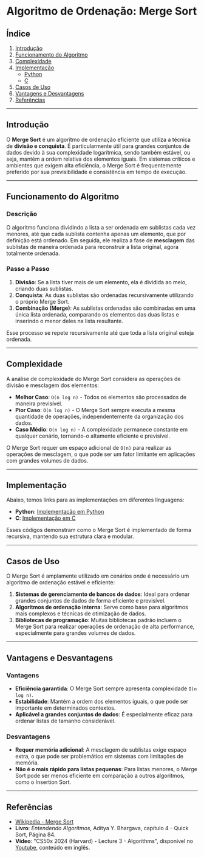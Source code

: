 # Algoritmo de Ordenação: Merge Sort

## Índice

1. [Introdução](#introdução)
2. [Funcionamento do Algoritmo](#funcionamento-do-algoritmo)
3. [Complexidade](#complexidade)
4. [Implementação](#implementação)
   - [Python](https://github.com/guievbs/sorting-algorithms/tree/main/src/python/merge_sort.py)
   - [C](https://github.com/guievbs/sorting-algorithms/blob/main/src/c/merge_sort.c)
5. [Casos de Uso](#casos-de-uso)
6. [Vantagens e Desvantagens](#vantagens-e-desvantagens)
7. [Referências](#referências)

---

## Introdução

O **Merge Sort** é um algoritmo de ordenação eficiente que utiliza a técnica de **divisão e conquista**. É particularmente útil para grandes conjuntos de dados devido à sua complexidade logarítmica, sendo também estável, ou seja, mantém a ordem relativa dos elementos iguais. Em sistemas críticos e ambientes que exigem alta eficiência, o Merge Sort é frequentemente preferido por sua previsibilidade e consistência em tempo de execução.

---

## Funcionamento do Algoritmo

### Descrição

O algoritmo funciona dividindo a lista a ser ordenada em sublistas cada vez menores, até que cada sublista contenha apenas um elemento, que por definição está ordenado. Em seguida, ele realiza a fase de **mesclagem** das sublistas de maneira ordenada para reconstruir a lista original, agora totalmente ordenada.

### Passo a Passo

1. **Divisão**: Se a lista tiver mais de um elemento, ela é dividida ao meio, criando duas sublistas.
2. **Conquista**: As duas sublistas são ordenadas recursivamente utilizando o próprio Merge Sort.
3. **Combinação (Merge)**: As sublistas ordenadas são combinadas em uma única lista ordenada, comparando os elementos das duas listas e inserindo o menor deles na lista resultante.

Esse processo se repete recursivamente até que toda a lista original esteja ordenada.

---

## Complexidade

A análise de complexidade do Merge Sort considera as operações de divisão e mesclagem dos elementos:

- **Melhor Caso**: `O(n log n)` - Todos os elementos são processados de maneira previsível.
- **Pior Caso**: `O(n log n)` - O Merge Sort sempre executa a mesma quantidade de operações, independentemente da organização dos dados.
- **Caso Médio**: `O(n log n)` - A complexidade permanece constante em qualquer cenário, tornando-o altamente eficiente e previsível.

O Merge Sort requer um espaço adicional de `O(n)` para realizar as operações de mesclagem, o que pode ser um fator limitante em aplicações com grandes volumes de dados.

---

## Implementação

Abaixo, temos links para as implementações em diferentes linguagens:

- **Python**: [Implementação em Python](https://github.com/guievbs/sorting-algorithms/tree/main/src/python)
- **C**: [Implementação em C](https://github.com/guievbs/sorting-algorithms/tree/main/src/c)

Esses códigos demonstram como o Merge Sort é implementado de forma recursiva, mantendo sua estrutura clara e modular.

---

## Casos de Uso

O Merge Sort é amplamente utilizado em cenários onde é necessário um algoritmo de ordenação estável e eficiente:

1. **Sistemas de gerenciamento de bancos de dados**: Ideal para ordenar grandes conjuntos de dados de forma eficiente e previsível.
2. **Algoritmos de ordenação interna**: Serve como base para algoritmos mais complexos e técnicas de otimização de dados.
3. **Bibliotecas de programação**: Muitas bibliotecas padrão incluem o Merge Sort para realizar operações de ordenação de alta performance, especialmente para grandes volumes de dados.

---

## Vantagens e Desvantagens

### Vantagens

- **Eficiência garantida**: O Merge Sort sempre apresenta complexidade `O(n log n)`.
- **Estabilidade**: Mantém a ordem dos elementos iguais, o que pode ser importante em determinados contextos.
- **Aplicável a grandes conjuntos de dados**: É especialmente eficaz para ordenar listas de tamanho considerável.

### Desvantagens

- **Requer memória adicional**: A mesclagem de sublistas exige espaço extra, o que pode ser problemático em sistemas com limitações de memória.
- **Não é o mais rápido para listas pequenas**: Para listas menores, o Merge Sort pode ser menos eficiente em comparação a outros algoritmos, como o Insertion Sort.

---

## Referências

- [Wikipedia - Merge Sort](https://en.wikipedia.org/wiki/Merge_sort)
- **Livro**: *Entendendo Algoritmos*, Aditya Y. Bhargava, capítulo 4 - Quick Sort, Página 84.
- **Vídeo**: "CS50x 2024 (Harvard) - Lecture 3 - Algorithms", disponível no [Youtube](https://youtu.be/jZzyERW7h1A?t=6395), conteúdo em inglês.
